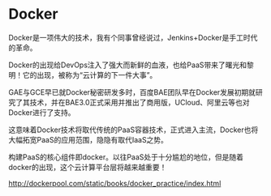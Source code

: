 # Docker

Docker是一项伟大的技术，我有个同事曾经说过，Jenkins+Docker是手工时代的革命。

Docker的出现给DevOps注入了强大而新鲜的血液，也给PaaS带来了曙光和黎明！它的出现，被称为“云计算的下一件大事”。

GAE与GCE早已就Docker秘密研发多时，百度BAE团队早在Docker发展初期就研究了其技术，并在BAE3.0正式采用并推出了商用版，UCloud、阿里云等也对Docker进行了支持。

这意味着Docker技术将取代传统的PaaS容器技术，正式进入主流，Docker也将大幅拓宽PaaS的应用范围，隐隐有取代IaaS之势。

构建PaaS的核心组件即docker。以往PaaS处于十分尴尬的地位，但是随着docker的出现，这个云计算平台层将越来越重要！



http://dockerpool.com/static/books/docker_practice/index.html